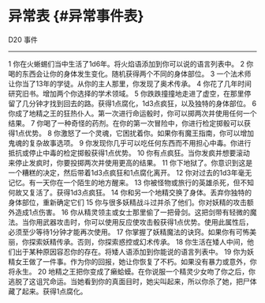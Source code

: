 # 异常表 {#异常事件表}

  D20   事件
  ----- --------------------------------------------------------------------------------------------------------------------------------------------------------------
  1     你在火蜥蜴们当中生活了1d6年。将火焰语添加到你可以说的语言列表中。
  2     你喝的东西会让你的身体发生变化。随机获得两个不同的身体部位。
  3     一个法术师让你当了13年的学徒。从你的主人那里，你发现了奥术传承。
  4     你花了几年时间研究旧书。增加两个你选择的学术领域。
  5     你跌跌撞撞地走进了虚空，在那里停留了几分钟才找到回去的路。获得1点腐化，1d3点疯狂，以及独特的身体部位。
  6     你成了地精之王的狂热仆人。第一次进行命运骰时，你可以掷两次并使用任何一个结果。
  7     你喝了一种奇怪的药剂。在你的第一次冒险中，你进行检定掷骰可以获得1点优势。
  8     你激怒了一个灵魂，它困扰着你。如果你有魔王指南，你可以增加鬼魂的复杂故事选项。
  9     你发现你几乎可以吃任何东西而不用担心中毒。你进行抵抗或停止中毒的检定掷骰获得1点优势。
  10    你有点疯狂。当你发疯并想要滚动来停止发疯时，你要投掷两次并使用更高的结果。
  11    你下地狱了。你意识到这是一个糟糕的决定，然后带着1d3点疯狂和1点腐化离开。
  12    你对过去的1d3年毫无记忆。有一天你在一个陌生的地方醒来。
  13    你被怪物或旅行的英雄杀死，但不知何故又复活了。获得1d3点疯狂。
  14    你和另一个地精交换了身体。丢弃你独特的身体部位，重新确定它们
  15    你与很多妖精战斗过并杀了他们。你对妖精的攻击额外造成1点伤害。
  16    你从精灵领主或女士那里偷了一把骨剑。这把剑带有轻微的魔法。当你用武器攻击时，你可以使用反应使攻击骰获得1点优势。使用此属性后，必须至少等待1分钟才能再次使用。
  17    你掌握了妖精魔法的诀窍。如果你有可怖美丽，你探索妖精传承。否则，你探索惑控或幻术传承。
  18    你生活在矮人中间，他们出于某种原因容忍你的存在。将矮人语添加到你能说的语言列表中。
  19    你为妖精女王做了一件事。作为你的回报，她让你恢复了不朽。如果没有暴力或意外，你将永生。
  20    地精之王把你变成了癞蛤蟆。在你说服一个精灵少女吻了你之后，你逃脱了这诅咒命运。当她看到你的真面目时，她尖叫起来，所以你杀了她，把尸体藏了起来。获得1点腐化。
